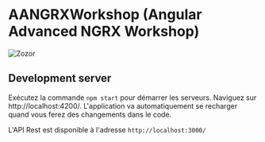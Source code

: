 # AANGRXWorkshop (Angular Advanced NGRX Workshop)

![Zozor](https://avatars0.githubusercontent.com/u/16272733?s=200&v=4)

## Development server

Exécutez la commande `npm start` pour démarrer les serveurs.
Naviguez sur http://localhost:4200/. L'application va automatiquement se recharger quand vous ferez des changements dans le code.

L'API Rest est disponible à l'adresse `http://localhost:3000/`

